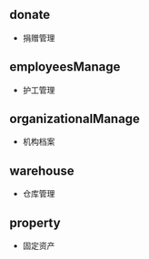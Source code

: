 ## donate

- 捐赠管理

## employeesManage

- 护工管理

## organizationalManage

- 机构档案

## warehouse

- 仓库管理

## property

- 固定资产

